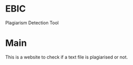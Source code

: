 # EBIC
Plagiarism Detection Tool
# Main
This is a website to check if a text file is plagiarised or not.

